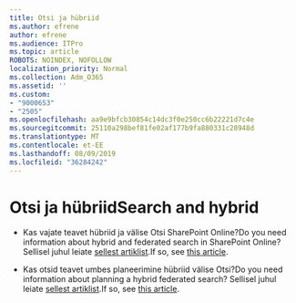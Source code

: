```yaml
---
title: Otsi ja hübriid
ms.author: efrene
author: efrene
ms.audience: ITPro
ms.topic: article
ROBOTS: NOINDEX, NOFOLLOW
localization_priority: Normal
ms.collection: Adm_O365
ms.assetid: ''
ms.custom:
- "9000653"
- "2505"
ms.openlocfilehash: aa9e9bfcb30854c14dc3f0e250cc6b22221d7c4e
ms.sourcegitcommit: 25110a298bef81fe02af177b9fa880331c28948d
ms.translationtype: MT
ms.contentlocale: et-EE
ms.lasthandoff: 08/09/2019
ms.locfileid: "36284242"
---
```

# <a name="search-and-hybrid"></a><span data-ttu-id="05d45-102">Otsi ja hübriid</span><span class="sxs-lookup"><span data-stu-id="05d45-102">Search and hybrid</span></span>

- <span data-ttu-id="05d45-103">Kas vajate teavet hübriid ja välise Otsi SharePoint Online?</span><span class="sxs-lookup"><span data-stu-id="05d45-103">Do you need information about hybrid and federated search in SharePoint Online?</span></span> <span data-ttu-id="05d45-104">Sellisel juhul leiate [sellest artiklist](https://docs.microsoft.com/sharepoint/hybrid/hybrid-search-in-sharepoint).</span><span class="sxs-lookup"><span data-stu-id="05d45-104">If so, see [this article](https://docs.microsoft.com/sharepoint/hybrid/hybrid-search-in-sharepoint).</span></span>

- <span data-ttu-id="05d45-105">Kas otsid teavet umbes planeerimine hübriid välise Otsi?</span><span class="sxs-lookup"><span data-stu-id="05d45-105">Do you need information about planning a hybrid federated search?</span></span>  <span data-ttu-id="05d45-106">Sellisel juhul leiate [sellest artiklist](https://docs.microsoft.com/sharepoint/hybrid/plan-hybrid-federated-search).</span><span class="sxs-lookup"><span data-stu-id="05d45-106">If so, see [this article](https://docs.microsoft.com/sharepoint/hybrid/plan-hybrid-federated-search).</span></span>



